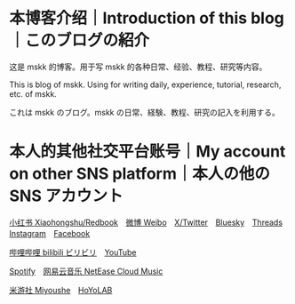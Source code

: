 # 本博客介绍｜Introduction of this blog｜このブログの紹介

这是 mskk 的博客。用于写 mskk 的各种日常、经验、教程、研究等内容。

This is blog of mskk. Using for writing daily, experience, tutorial, research, etc. of mskk.

これは mskk のブログ。mskk の日常、経験、教程、研究の記入を利用する。

# 本人的其他社交平台账号｜My account on other SNS platform｜本人の他の SNS アカウント

[小红书 Xiaohongshu/Redbook](https://www.xiaohongshu.com/user/profile/63b56120000000002702a843)　[微博 Weibo](https://weibo.com/u/5635501226)　[X/Twitter](https://x.com/dora_honor)　[Bluesky](https://bsky.app/profile/dora-honor.bsky.social)　[Threads](https://threads.net/@dora_honor)　[Instagram](https://instagram.com/dora_honor)　[Facebook](https://www.facebook.com/dora.honor.944)

[哔哩哔哩 bilibili ビリビリ](https://space.bilibili.com/68026760)　[YouTube](https://youtube.com/@dorahonor_mskk)

[Spotify](https://open.spotify.com/user/31tnk5f4als6u4r7kcg2mj2dqq4a?si=965ed51d110f42eb&nd=1&dlsi=ad0481066f9d4d68)　[网易云音乐 NetEase Cloud Music](https://music.163.com/#/user/home?id=436313178)

[米游社 Miyoushe](https://www.miyoushe.com/ys/accountCenter/postList?id=295708491)　[HoYoLAB](https://hoyolab.com/accountCenter/postList?id=300847631)
